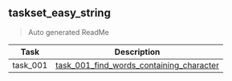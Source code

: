 ## taskset_easy_string

> Auto generated ReadMe

| Task | Description |
| --- | --- |
| task_001 | [task_001_find_words_containing_character](taskset_easy_string/task_001_find_words_containing_character) |

